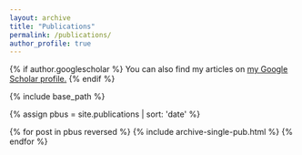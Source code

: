 ```yaml
---
layout: archive
title: "Publications"
permalink: /publications/
author_profile: true
---
```


{% if author.googlescholar %}
  You can also find my articles on <u><a href="{{author.googlescholar}}">my Google Scholar profile</a>.</u>
{% endif %}

{% include base_path %}

{% assign pbus = site.publications | sort: 'date' %}


{% for post in pbus reversed %}
  {% include archive-single-pub.html %}
{% endfor %}
